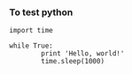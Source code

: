 ### To test python

```
import time

while True:
        print 'Hello, world!'
        time.sleep(1000)
```